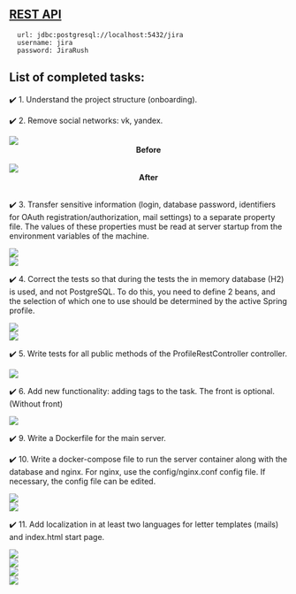 ## [REST API](http://localhost:8080/doc)

```
  url: jdbc:postgresql://localhost:5432/jira
  username: jira
  password: JiraRush
```

<h2>List of completed tasks:</h2>

<p>&#10004;&#65039; 1. Understand the project structure (onboarding).</p>
<p>&#10004;&#65039; 2. Remove social networks: vk, yandex.</p>
<img src="resources/images/2_1.jpg"/>
<div align="center"><b>Before</b></div>
<br>
<img src="resources/images/2_2.jpg"/>
<div align="center"><b>After</b></div>
<br>
<p>&#10004;&#65039; 3. Transfer sensitive information (login, database password, identifiers for OAuth registration/authorization, mail settings) to a separate property file. The values of these properties must be read at server startup from the environment variables of the machine.</p>
<img src="resources/images/3_1.jpg"/>
<br>
<img src="resources/images/3_2.jpg"/>
<br>
<p>&#10004;&#65039; 4. Correct the tests so that during the tests the in memory database (H2) is used, and not PostgreSQL. To do this, you need to define 2 beans, and the selection of which one to use should be determined by the active Spring profile.</p>
<img src="resources/images/4_1.jpg"/>
<br>
<img src="resources/images/4_2.jpg"/>
<br>
<p>&#10004;&#65039; 5. Write tests for all public methods of the ProfileRestController controller.</p>
<img src="resources/images/5_1.jpg"/>
<br>
<p>&#10004;&#65039; 6. Add new functionality: adding tags to the task. The front is optional. (Without front)</p>
<img src="resources/images/6_1.jpg"/>
<br>
<p>&#10004;&#65039; 9. Write a Dockerfile for the main server.</p>
<p>&#10004;&#65039; 10. Write a docker-compose file to run the server container along with the database and nginx. For nginx, use the config/nginx.conf config file. If necessary, the config file can be edited.</p>
<img src="resources/images/9_1.jpg"/>
<br>
<img src="resources/images/9_2.jpg"/>
<br>
<p>&#10004;&#65039; 11. Add localization in at least two languages for letter templates (mails) and index.html start page.</p>
<img src="resources/images/11_1.jpg"/>
<br>
<img src="resources/images/11_2.jpg"/>
<br>
<img src="resources/images/11_3.jpg"/>
<br>
<img src="resources/images/11_4.jpg"/>

